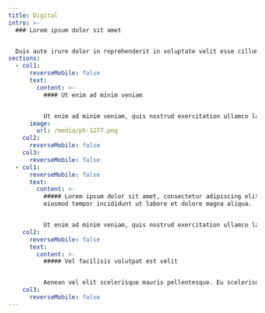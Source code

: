 ```yaml
---
title: Digital
intro: >-
  ### Lorem ipsum dolor sit amet


  Duis aute irure dolor in reprehenderit in voluptate velit esse cillum dolore eu fugiat nulla pariatur. Excepteur sint occaecat cupidatat non proident, sunt in culpa qui officia deserunt mollit anim id est laborum.
sections:
  - col1:
      reverseMobile: false
      text:
        content: >-
          #### Ut enim ad minim veniam


          Ut enim ad minim veniam, quis nostrud exercitation ullamco laboris nisi ut aliquip ex ea commodo consequat. Duis aute irure dolor in reprehenderit in voluptate velit esse cillum dolore eu fugiat nulla pariatur. Excepteur sint occaecat cupidatat non proident, sunt in culpa qui officia deserunt mollit anim id est laborum.
      image:
        url: /media/ph-1277.png
    col2:
      reverseMobile: false
    col3:
      reverseMobile: false
  - col1:
      reverseMobile: false
      text:
        content: >-
          ##### Lorem ipsum dolor sit amet, consectetur adipiscing elit, sed do
          eiusmod tempor incididunt ut labore et dolore magna aliqua.


          Ut enim ad minim veniam, quis nostrud exercitation ullamco laboris nisi ut aliquip ex ea commodo consequat. Duis aute irure dolor in reprehenderit in voluptate velit esse cillum dolore eu fugiat nulla pariatur. Excepteur sint occaecat cupidatat non proident, sunt in culpa qui officia deserunt mollit anim id est laborum.
    col2:
      reverseMobile: false
      text:
        content: >-
          ##### Vel facilisis volutpat est velit


          Aenean vel elit scelerisque mauris pellentesque. Eu scelerisque felis imperdiet proin fermentum leo vel orci porta. Aenean pharetra magna ac placerat. Tempus iaculis urna id volutpat lacus. Nibh nisl condimentum id venenatis a condimentum vitae sapien. Felis eget velit aliquet sagittis id consectetur purus ut faucibus. Nisl tincidunt eget nullam non nisi est sit amet facilisis. Volutpat blandit aliquam etiam erat velit. In nulla posuere sollicitudin aliquam ultrices. Sed ullamcorper morbi tincidunt ornare massa eget egestas purus. Malesuada bibendum arcu vitae elementum curabitur.
    col3:
      reverseMobile: false
---
```

